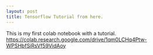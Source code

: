 ```yaml
---
layout: post
title: Tensorflow Tutorial from here.
---
```

This is my first colab notebook with a tutorial. https://colab.research.google.com/drive/1qm0LCHq4Ptw-WPSHbfSiRsVf59VidAoy



